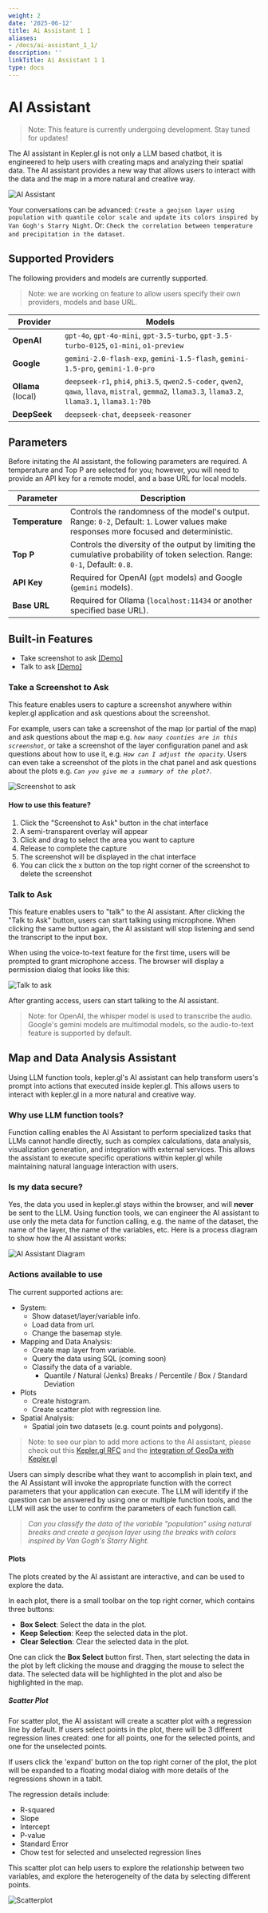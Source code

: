 ```yaml
---
weight: 2
date: '2025-06-12'
title: Ai Assistant 1 1
aliases:
- /docs/ai-assistant_1_1/
description: ''
linkTitle: Ai Assistant 1 1
type: docs
---
```


# AI Assistant

> Note: This feature is currently undergoing development. Stay tuned for updates!

The AI assistant in Kepler.gl is not only a LLM based chatbot, it is engineered to help users with creating maps and analyzing their spatial data. The AI assistant provides a new way that allows users to interact with the data and the map in a more natural and creative way.

![AI Assistant](https://4sq-studio-public.s3.us-west-2.amazonaws.com/statics/keplergl/images/kepler-ai-assistant.png 'AI Assistant')

Your conversations can be advanced: `Create a geojson layer using population with quantile color scale and update its colors inspired by Van Gogh's Starry Night`. Or: `Check the correlation between temperature and precipitation in the dataset`.

## Supported Providers

The following providers and models are currently supported.

> Note: we are working on feature to allow users specify their own providers, models and base URL.

| **Provider**       | **Models**                                                                                                                                          |
| ------------------ | --------------------------------------------------------------------------------------------------------------------------------------------------- |
| **OpenAI**         | `gpt-4o`, `gpt-4o-mini`, `gpt-3.5-turbo`, `gpt-3.5-turbo-0125`, `o1-mini`, `o1-preview`                                                             |
| **Google**         | `gemini-2.0-flash-exp`, `gemini-1.5-flash`, `gemini-1.5-pro`, `gemini-1.0-pro`                                                                      |
| **Ollama** (local) | `deepseek-r1`, `phi4`, `phi3.5`, `qwen2.5-coder`, `qwen2`, `qawa`, `llava`, `mistral`, `gemma2`, `llama3.3`, `llama3.2`, `llama3.1`, `llama3.1:70b` |
| **DeepSeek**       | `deepseek-chat`, `deepseek-reasoner`                                                                                                                |

## Parameters

Before initating the AI assistant, the following parameters are required. A temperature and Top P are selected for you; however, you will need to provide an API key for a remote model, and a base URL for local models.

| **Parameter**   | **Description**                                                                                                                        |
| --------------- | -------------------------------------------------------------------------------------------------------------------------------------- |
| **Temperature** | Controls the randomness of the model's output. Range: `0-2`, Default: `1`. Lower values make responses more focused and deterministic. |
| **Top P**       | Controls the diversity of the output by limiting the cumulative probability of token selection. Range: `0-1`, Default: `0.8`.          |
| **API Key**     | Required for OpenAI (`gpt` models) and Google (`gemini` models).                                                                       |
| **Base URL**    | Required for Ollama (`localhost:11434` or another specified base URL).                                                                 |

## Built-in Features

- Take screenshot to ask [[Demo]](https://geoda.ai/img/highlight-screenshot.mp4)
- Talk to ask [[Demo]](https://geoda.ai/img/highlight-ai-talk.mp4)

### Take a Screenshot to Ask

This feature enables users to capture a screenshot anywhere within kepler.gl application and ask questions about the screenshot.

For example, users can take a screenshot of the map (or partial of the map) and ask questions about the map e.g. _`how many counties are in this screenshot`_, or take a screenshot of the layer configuration panel and ask questions about how to use it, e.g. _`How can I adjust the opacity`_. Users can even take a screenshot of the plots in the chat panel and ask questions about the plots e.g. _`Can you give me a summary of the plot?`_.

![Screenshot to ask](https://4sq-studio-public.s3.us-west-2.amazonaws.com/statics/keplergl/images/kepler-ai-assistant-screenshot.png 'Screenshot to ask')

#### How to use this feature?

1. Click the "Screenshot to Ask" button in the chat interface
2. A semi-transparent overlay will appear
3. Click and drag to select the area you want to capture
4. Release to complete the capture
5. The screenshot will be displayed in the chat interface
6. You can click the x button on the top right corner of the screenshot to delete the screenshot

### Talk to Ask

This feature enables users to "talk" to the AI assistant. After clicking the "Talk to Ask" button, users can start talking using microphone. When clicking the same button again, the AI assistant will stop listening and send the transcript to the input box.

When using the voice-to-text feature for the first time, users will be prompted to grant microphone access. The browser will display a permission dialog that looks like this:

![Talk to ask](https://4sq-studio-public.s3.us-west-2.amazonaws.com/statics/keplergl/images/kepler-ai-assistant-talk-to-ask.png 'Talk to ask')

After granting access, users can start talking to the AI assistant.

> Note: for OpenAI, the whisper model is used to transcribe the audio. Google's gemini models are multimodal models, so the audio-to-text feature is supported by default.

## Map and Data Analysis Assistant

Using LLM function tools, kepler.gl's AI assistant can help transform users's prompt into actions that executed inside kepler.gl. This allows users to interact with kepler.gl in a more natural and creative way.

### Why use LLM function tools?

Function calling enables the AI Assistant to perform specialized tasks that LLMs cannot handle directly, such as complex calculations, data analysis, visualization generation, and integration with external services. This allows the assistant to execute specific operations within kepler.gl while maintaining natural language interaction with users.

### Is my data secure?

Yes, the data you used in kepler.gl stays within the browser, and will **never** be sent to the LLM. Using function tools, we can engineer the AI assistant to use only the meta data for function calling, e.g. the name of the dataset, the name of the layer, the name of the variables, etc. Here is a process diagram to show how the AI assistant works:

![AI Assistant Diagram](https://4sq-studio-public.s3.us-west-2.amazonaws.com/statics/keplergl/images/kepler-ai-assistant-diagram.png 'AI Assistant Diagram')

### Actions available to use

The current supported actions are:

- System:
  - Show dataset/layer/variable info.
  - Load data from url.
  - Change the basemap style.
- Mapping and Data Analysis:
  - Create map layer from variable.
  - Query the data using SQL (coming soon)
  - Classify the data of a variable.
    - Quantile / Natural (Jenks) Breaks / Percentile / Box / Standard Deviation
- Plots
  - Create histogram.
  - Create scatter plot with regression line.
- Spatial Analysis:
  - Spatial join two datasets (e.g. count points and polygons).

> Note: to see our plan to add more actions to the AI assistant, please check out this [Kepler.gl RFC](<[https://github.com/kepler-gl/kepler.gl/issues/4689](https://github.com/keplergl/kepler.gl/discussions/2843)>) and the [integration of GeoDa with Kepler.gl](<[text](https://github.com/GeoDaCenter/openassistant/wiki/Integration-Kepler.gl---GeoDaLib)>)

Users can simply describe what they want to accomplish in plain text, and the AI Assistant will invoke the appropriate function with the correct parameters that your application can execute. The LLM will identify if the question can be answered by using one or multiple function tools, and the LLM will ask the user to confirm the parameters of each function call.

> _Can you classify the data of the variable "population" using natural breaks and create a geojson layer using the breaks with colors inspired by Van Gogh's Starry Night._

#### Plots

The plots created by the AI assistant are interactive, and can be used to explore the data.

In each plot, there is a small toolbar on the top right corner, which contains three buttons:

- **Box Select**: Select the data in the plot.
- **Keep Selection**: Keep the selected data in the plot.
- **Clear Selection**: Clear the selected data in the plot.

One can click the **Box Select** button first. Then, start selecting the data in the plot by left clicking the mouse and dragging the mouse to select the data. The selected data will be highlighted in the plot and also be highlighted in the map.

##### Scatter Plot

For scatter plot, the AI assistant will create a scatter plot with a regression line by default. If users select points in the plot, there will be 3 different regression lines created: one for all points, one for the selected points, and one for the unselected points.

If users click the 'expand' button on the top right corner of the plot, the plot will be expanded to a floating modal dialog with more details of the regressions shown in a tablt.

The regression details include:

- R-squared
- Slope
- Intercept
- P-value
- Standard Error
- Chow test for selected and unselected regression lines

This scatter plot can help users to explore the relationship between two variables, and explore the heterogeneity of the data by selecting different points.

![Scatterplot](https://4sq-studio-public.s3.us-west-2.amazonaws.com/statics/keplergl/images/kepler-ai-assistant-scatterplot.png 'Scatterplot')
